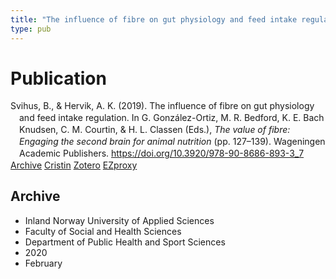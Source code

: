 ```yaml
---
title: "The influence of fibre on gut physiology and feed intake regulation"
type: pub
---
```

<h1>Publication</h1>
<article id="csl-bib-container-LEEA8TTF" class="csl-bib-container">
  <div class="csl-bib-body" style="line-height: 1.35; padding-left: 1em; text-indent:-1em;">
  <div class="csl-entry">Svihus, B., &amp; Hervik, A. K. (2019). The influence of fibre on gut physiology and feed intake regulation. In G. Gonz&#xE1;lez-Ortiz, M. R. Bedford, K. E. Bach Knudsen, C. M. Courtin, &amp; H. L. Classen (Eds.), <i>The value of fibre: Engaging the second brain for animal nutrition</i> (pp. 127&#x2013;139). Wageningen Academic Publishers. <a href="https://doi.org/10.3920/978-90-8686-893-3_7">https://doi.org/10.3920/978-90-8686-893-3_7</a></div>
</div>
  <div class="csl-bib-buttons">
    <a href="#taxonomy-article-LEEA8TTF" class="csl-bib-button">Archive</a>
    <a href="https://app.cristin.no/results/show.jsf?id=1795399" alt="Cristin URL" class="csl-bib-button">Cristin</a>
    <a href="http://zotero.org/groups/5022929/items/LEEA8TTF" alt="Zotero URL" class="csl-bib-button">Zotero</a>
    <a href="http://ezproxy.inn.no/login?url=https://doi.org/10.3920/978-90-8686-893-3_7" class="csl-bib-button">EZproxy</a>
  </div>
  <div id="csl-bib-meta-container-LEEA8TTF"></div>
</article>
<div id="csl-bib-meta-LEEA8TTF" class="csl-bib-meta">
  <article id="taxonomy-article-LEEA8TTF" class="taxonomy-article">
    <h1>Archive</h1>
    <ul>
      <li>Inland Norway University of Applied Sciences</li>
      <li>Faculty of Social and Health Sciences</li>
      <li>Department of Public Health and Sport Sciences</li>
      <li>2020</li>
      <li>February</li>
    </ul>
  </article>
</div>
